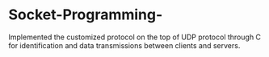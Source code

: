 # Socket-Programming-
Implemented the customized protocol on the top of UDP protocol through C for identification and data transmissions between clients and servers.
